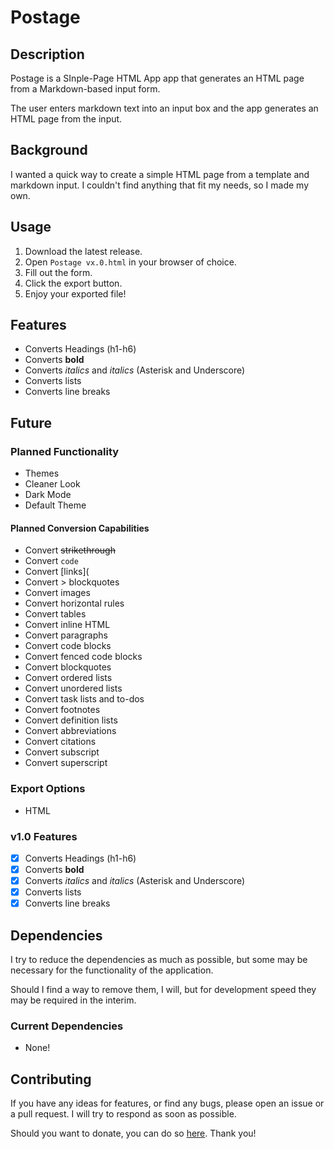 # Postage

## Description
Postage is a SInple-Page HTML App app that generates an HTML page from a Markdown-based input form.

The user enters markdown text into an input box and the app generates an HTML page from the input.

## Background
I wanted a quick way to create a simple HTML page from a template and markdown input. I couldn't find anything that fit my needs, so I made my own.

## Usage
1. Download the latest release.
2. Open `Postage vx.0.html` in your browser of choice.
3. Fill out the form.
4. Click the export button.
5. Enjoy your exported file!

## Features
- Converts Headings (h1-h6)
- Converts **bold**
- Converts *italics* and _italics_ (Asterisk and Underscore)
- Converts lists
- Converts line breaks

## Future

### Planned Functionality
- Themes
- Cleaner Look
- Dark Mode
- Default Theme

#### Planned Conversion Capabilities
- Convert ~~strikethrough~~
- Convert `code`
- Convert [links](
- Convert > blockquotes
- Convert images
- Convert horizontal rules
- Convert tables
- Convert inline HTML
- Convert paragraphs
- Convert code blocks
- Convert fenced code blocks
- Convert blockquotes
- Convert ordered lists
- Convert unordered lists
- Convert task lists and to-dos
- Convert footnotes
- Convert definition lists
- Convert abbreviations
- Convert citations
- Convert subscript
- Convert superscript

### Export Options
- HTML

### v1.0 Features
- [x] Converts Headings (h1-h6)
- [x] Converts **bold**
- [x] Converts *italics* and _italics_ (Asterisk and Underscore)
- [x] Converts lists
- [x] Converts line breaks

## Dependencies
I try to reduce the dependencies as much as possible, but some may be necessary for the functionality of the application.

Should I find a way to remove them, I will, but for development speed they may be required in the interim.

### Current Dependencies
- None!

## Contributing
If you have any ideas for features, or find any bugs, please open an issue or a pull request. I will try to respond as soon as possible.

Should you want to donate, you can do so [here](https://www.buymeacoffee.com/caddickbrown).
Thank you!